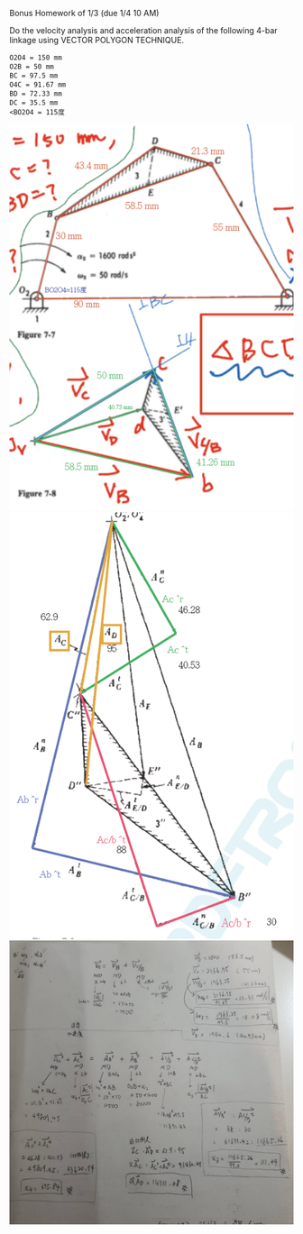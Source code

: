 Bonus Homework of 1/3 (due 1/4 10 AM)

Do the velocity analysis and acceleration analysis of the following 4-bar linkage using VECTOR POLYGON TECHNIQUE.
```
O2O4 = 150 mm
O2B = 50 mm
BC = 97.5 mm
O4C = 91.67 mm
BD = 72.33 mm
DC = 35.5 mm
<BO2O4 = 115度
```
![image.png](https://raw.githubusercontent.com/Ash0645/image_remote/main/202401032209920.png)
![image.png](https://raw.githubusercontent.com/Ash0645/image_remote/main/202401032258592.png)
![364656.jpg](https://raw.githubusercontent.com/Ash0645/image_remote/main/202401032258259.jpg)
